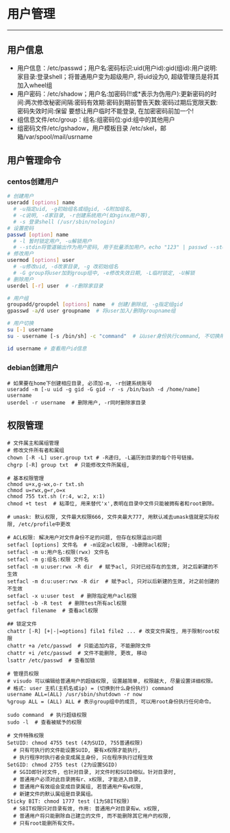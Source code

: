 # 用户管理
---

## 用户信息

* 用户信息：/etc/passwd；用户名:密码标识:uid(用户id):gid(组id):用户说明:家目录:登录shell；将普通用户变为超级用户, 将uid设为0, 超级管理员是将其加入wheel组
* 用户密码：/etc/shadow；用户名:加密码(!!或*表示为伪用户):更新密码的时间:两次修改秘密间隔:密码有效期:密码到期前警告天数:密码过期后宽限天数:密码失效时间:保留
要想让用户临时不能登录, 在加密密码前加一个!
* 组信息文件/etc/group：组名:组密码位:gid:组中的其他用户
* 组密码文件/etc/gshadow，用户模板目录 /etc/skel，邮箱/var/spool/mail/usrname

## 用户管理命令

### centos创建用户

```bash
# 创建用户
useradd [options] name 
  # -u指定uid, -g初始组名或组gid, -G附加组名,
  # -c说明, -d家目录, -r创建系统用户(如nginx用户等), 
  # -s 登录shell (/usr/sbin/nologin)
# 设置密码
passwd [option] name 
  # -l 暂时锁定用户, -u解锁用户
  # --stdin将管道输出作为用户密码, 用于批量添加用户。echo "123" | passwd --stdin user
# 修改用户
usermod [options] user 
  # -u修改uid, -d改家目录, -g 改初始组名
  # -G group将user加到group组中, -e修改失效日期, -L临时锁定, -U解锁
# 删除用户
userdel [-r] user  # -r删除家目录

# 用户组
groupadd/groupdel [options] name  # 创建/删除组, -g指定组gid
gpasswd -a/d user groupname  # 将user加入/删除groupname组

# 用户切换
su [-] username  
su - username [-s /bin/sh] -c "command"  # 以user身份执行command, 不切换用户, 注意env可能不是user的。

id username # 查看用户id信息
```

### debian创建用户

```
# 如果要在home下创建相应目录, 必须加-m, -r创建系统账号
useradd -m [-u uid -g gid -G gid -r -s /bin/bash -d /home/name] username  
userdel -r username  # 删除用户, -r同时删除家目录
```

## 权限管理

```
# 文件属主和属组管理
# 修改文件所有者和属组
chown [-R -L] user.group txt # -R递归, -L遍历到目录的每个符号链接。
chgrp [-R] group txt  # 只能修改文件所属组, 

# 基本权限管理
chmod u+x,g-wx,o-r txt.sh
chmod u=rwx,g=r,o=x
chmod 755 txt.sh (r:4, w:2, x:1)
chmod +t test  # 粘滞位, 用来替代'x',表明在目录中文件只能被拥有者和root删除。

# umask: 默认权限, 文件最大权限666, 文件夹最大777, 用默认减去umask值就是实际权限, /etc/profile中更改

# ACL权限: 解决用户对文件身份不足的问题, 但存在权限溢出问题
setfacl [options] 文件名  # -m设定acl权限, -b删除acl权限; 
setfacl -m u:用户名:权限(rwx) 文件名
setfacl -m g:组名:权限 文件名
setfacl -m u:user:rwx -R dir  # 赋予acl, 只对已经存在的生效, 对之后新建的不生效
setfacl -m d:u:user:rwx -R dir  # 赋予acl, 只对以后新建的生效, 对之前创建的不生效
setfacl -x u:user test  # 删除指定用户acl权限
setfacl -b -R test  # 删除test所有acl权限
getfacl filename  # 查看acl权限

## 锁定文件
chattr [-R] [+|-|=options] file1 file2 ... # 改变文件属性, 用于限制root权限
chattr +a /etc/passwd  # 只能追加内容, 不能删除文件
chattr +i /etc/passwd  # 文件不能删除, 更改, 移动
lsattr /etc/passwd  # 查看加锁

# 管理员权限
# visudo 可以编辑给普通用户的超级权限, 设置越简单, 权限越大, 尽量设置详细权限。
# 格式: user 主机(主机名或ip) = (切换到什么身份执行) command
username ALL=(ALL) /usr/sbin/shutdown -r now
%group ALL = (ALL) ALL # 表示group组中的成员, 可以用root身份执行任何命令。

sudo command  # 执行超级权限
sudo -l  # 查看被赋予的权限

# 文件特殊权限
SetUID: chmod 4755 test (4为SUID, 755普通权限)
  # 只有可执行的文件能设置SUID, 要有x权限才能执行,
  # 执行程序时执行者会变成属主身份, 只在程序执行过程生效
SetGID: chmod 2755 test (2为设置SGID)
  # SGID即针对文件, 也针对目录, 对文件时和SUID相似。针对目录时,
  # 普通用户必须对此目录拥有r、x权限, 才能进入目录,
  # 普通用户有效组会变成目录属组, 若普通用户有w权限,
  # 新建文件的默认属组是目录属组。
Sticky BIT: chmod 1777 test (1为SBIT权限)
  # SBIT权限只对目录有效, 作用: 普通用户对目录有w、x权限,
  # 普通用户将只能删除自己建立的文件, 而不能删除其它用户的权限,
  # 只有root能删所有文件。
```